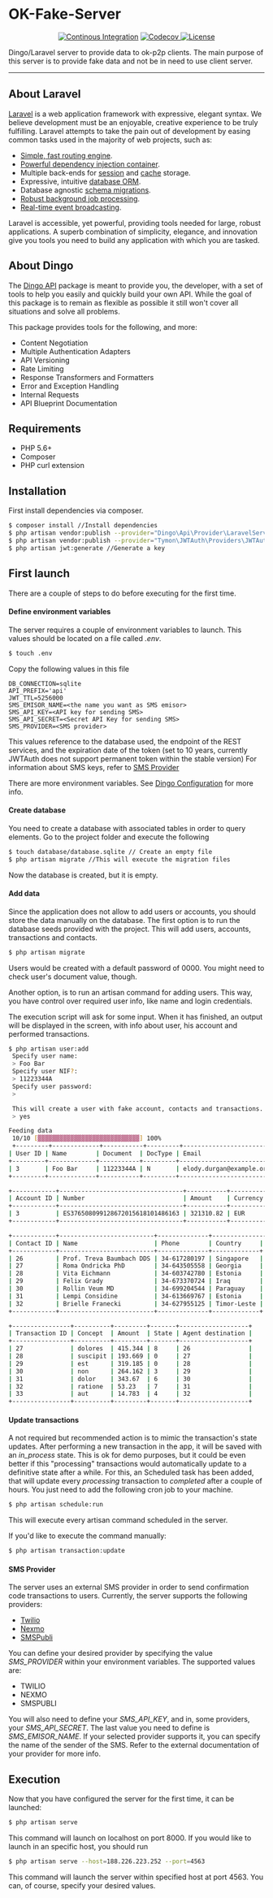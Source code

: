 OK-Fake-Server
===================
<p align="center">
<a href="https://travis-ci.org/Yorxxx/ok-fake-server.svg?branch=master"><img src="https://travis-ci.org/Yorxxx/ok-fake-server.svg?branch=master" alt="Continous Integration"></a>
<a href="https://codecov.io/gh/Yorxxx/ok-fake-server">
  <img src="https://codecov.io/gh/Yorxxx/ok-fake-server/branch/master/graph/badge.svg" alt="Codecov" />
</a>
<a href="https://packagist.org/packages/laravel/framework"><img src="https://poser.pugx.org/laravel/framework/license.svg" alt="License"></a>
</p>

Dingo/Laravel server to provide data to ok-p2p clients.
The main purpose of this server is to provide fake data and not be in need to use client server.

----------


## About Laravel

[Laravel](https://laravel.com/) is a web application framework with expressive, elegant syntax. We believe development must be an enjoyable, creative experience to be truly fulfilling. Laravel attempts to take the pain out of development by easing common tasks used in the majority of web projects, such as:

- [Simple, fast routing engine](https://laravel.com/docs/routing).
- [Powerful dependency injection container](https://laravel.com/docs/container).
- Multiple back-ends for [session](https://laravel.com/docs/session) and [cache](https://laravel.com/docs/cache) storage.
- Expressive, intuitive [database ORM](https://laravel.com/docs/eloquent).
- Database agnostic [schema migrations](https://laravel.com/docs/migrations).
- [Robust background job processing](https://laravel.com/docs/queues).
- [Real-time event broadcasting](https://laravel.com/docs/broadcasting).

Laravel is accessible, yet powerful, providing tools needed for large, robust applications. A superb combination of simplicity, elegance, and innovation give you tools you need to build any application with which you are tasked.

## About Dingo

The [Dingo API](https://github.com/dingo/api) package is meant to provide you, the developer, with a set of tools to help you easily and quickly build your own API. While the goal of this package is to remain as flexible as possible it still won't cover all situations and solve all problems.

This package provides tools for the following, and more:

- Content Negotiation
- Multiple Authentication Adapters
- API Versioning
- Rate Limiting
- Response Transformers and Formatters
- Error and Exception Handling
- Internal Requests
- API Blueprint Documentation

## Requirements

- PHP 5.6+
- Composer
- PHP curl extension

## Installation

First install dependencies via composer.
```sh
$ composer install //Install dependencies
$ php artisan vendor:publish --provider="Dingo\Api\Provider\LaravelServiceProvider"
$ php artisan vendor:publish --provider="Tymon\JWTAuth\Providers\JWTAuthServiceProvider" //Add JWTAuth for authentication
$ php artisan jwt:generate //Generate a key
```


## First launch
There are a couple of steps to do before executing for the first time.

#### Define environment variables
The server requires a couple of environment variables to launch. This values should be located on a file called *.env*.

```sh
$ touch .env
```
Copy the following values in this file
```
DB_CONNECTION=sqlite
API_PREFIX='api'
JWT_TTL=5256000
SMS_EMISOR_NAME=<the name you want as SMS emisor>
SMS_API_KEY=<API key for sending SMS>
SMS_API_SECRET=<Secret API Key for sending SMS>
SMS_PROVIDER=<SMS provider>
```

This values reference to the database used, the endpoint of the REST services, and the expiration date of the token (set to 10 years, currently JWTAuth does not support permanent token within the stable version)
For information about SMS keys, refer to [SMS Provider](#sms_provider)

There are more environment variables. See [Dingo Configuration](https://github.com/dingo/api/wiki/Configuration) for more info.


#### Create database
You need to create a database with associated tables in order to query elements. Go to the project folder and execute the following

```sh
$ touch database/database.sqlite // Create an empty file
$ php artisan migrate //This will execute the migration files
```

Now the database is created, but it is empty.

#### Add data
Since the application does not allow to add users or accounts, you should store the data manually on the database.
The first option is to run the database seeds provided with the project. This will add users, accounts, transactions and contacts.

```sh
$ php artisan migrate
```
Users would be created with a default password of 0000. You might need to check user's document value, though.

Another option, is to run an artisan command for adding users. This way, you have control over required user info, like name and login credentials.

The execution script will ask for some input. When it has finished, an output will be displayed in the screen, with info about user, his account and performed transactions.
```sh
$ php artisan user:add
 Specify user name:
 > Foo Bar
 Specify user NIF?:
 > 11223344A
 Specify user password:
 >

 This will create a user with fake account, contacts and transactions. Proceed? (yes/no) [no]:
 > yes

Feeding data
 10/10 [▓▓▓▓▓▓▓▓▓▓▓▓▓▓▓▓▓▓▓▓▓▓▓▓▓▓▓▓] 100%
 +---------+-------------+-----------+---------+-------------------------+
| User ID | Name        | Document  | DocType | Email                    |
+---------+-------------+-----------+---------+--------------------------+
| 3       | Foo Bar     | 11223344A | N       | elody.durgan@example.org |
+---------+-------------+-----------+---------+--------------------------+

+------------+----------------------------------+-----------+----------+
| Account ID | Number                           | Amount    | Currency |
+------------+----------------------------------+-----------+----------+
| 3          | ES376508099128672015618101486163 | 321310.82 | EUR      |
+------------+----------------------------------+-----------+----------+

+------------+--------------------------+--------------+---------------+
| Contact ID | Name                     | Phone        | Country     |
+------------+--------------------------+--------------+-------------+
| 26         | Prof. Treva Baumbach DDS | 34-617280197 | Singapore   |
| 27         | Roma Ondricka PhD        | 34-643505558 | Georgia     |
| 28         | Vita Eichmann            | 34-603742780 | Estonia     |
| 29         | Felix Grady              | 34-673370724 | Iraq        |
| 30         | Rollin Veum MD           | 34-699204544 | Paraguay    |
| 31         | Lempi Considine          | 34-613669767 | Estonia     |
| 32         | Brielle Franecki         | 34-627955125 | Timor-Leste |
+------------+--------------------------+--------------+-------------+

+----------------+----------+---------+-------+-------------------+
| Transaction ID | Concept  | Amount  | State | Agent destination |
+----------------+----------+---------+-------+-------------------+
| 27             | dolores  | 415.344 | 8     | 26                |
| 28             | suscipit | 193.669 | 0     | 27                |
| 29             | est      | 319.185 | 0     | 28                |
| 30             | non      | 264.162 | 3     | 29                |
| 31             | dolor    | 343.67  | 6     | 30                |
| 32             | ratione  | 53.23   | 7     | 31                |
| 33             | aut      | 14.783  | 4     | 32                |
+----------------+----------+---------+-------+-------------------+
```
#### Update transactions
A not required but recommended action is to mimic the transaction's state updates. After performing a new transaction in the app, it will be saved with an _in_process_ state. This is ok for demo purposes, but it could be even better if this "processing" transactions would automatically update to a definitive state after a while.
For this, an Scheduled task has been added, that will update every _processing_ transaction to _completed_ after a couple of hours.
You just need to add the following cron job to your machine.
```sh
$ php artisan schedule:run
```
This will execute every artisan command scheduled in the server.

If you'd like to execute the command manually:
```sh
$ php artisan transaction:update
```
#### SMS Provider
The server uses an external SMS provider in order to send confirmation code transactions to users. Currently, the server supports the following providers:

* [Twilio](https://www.twilio.com/)
* [Nexmo](https://www.nexmo.com/products/sms)
* [SMSPubli](http://smspubli.com/)

You can define your desired provider by specifying the value *SMS_PROVIDER* within your environment variables. The supported values are:
* TWILIO
* NEXMO
* SMSPUBLI

You will also need to define your *SMS_API_KEY*, and in, some providers, your *SMS_API_SECRET*.
The last value you need to define is *SMS_EMISOR_NAME*. If your selected provider supports it, you can specify the name of the sender of the SMS. Refer to the external documentation of your provider for more info.

## Execution
Now that you have configured the server for the first time, it can be launched:
```sh
$ php artisan serve
```
This command will launch on localhost on port 8000. If you would like to launch in an specific host, you should run
```sh
$ php artisan serve --host=188.226.223.252 --port=4563
```
This command will launch the server within specified host at port 4563. You can, of course, specify your desired values.
